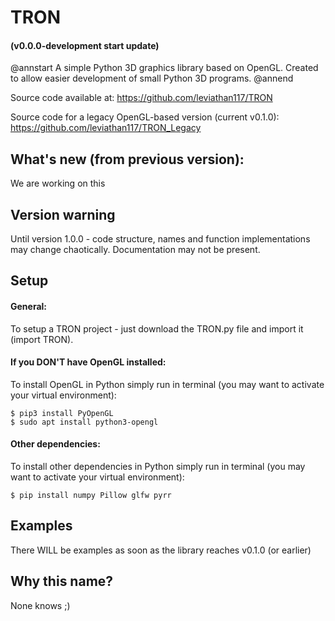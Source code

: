 # TRON 
#### (v0.0.0-development start update)
@annstart
A simple Python 3D graphics library based on OpenGL. Created to allow easier development of small Python 3D programs. 
@annend

Source code available at: https://github.com/leviathan117/TRON

Source code for a legacy OpenGL-based version (current v0.1.0): https://github.com/leviathan117/TRON_Legacy

## What's new (from previous version):
We are working on this

## Version warning
Until version 1.0.0 - code structure, names and function implementations may change chaotically. Documentation may not be present.

## Setup
#### General:

To setup a TRON project - just download the TRON.py file and import it (import TRON).

#### If you DON'T have OpenGL installed:

To install OpenGL in Python simply run in terminal (you may want to activate your virtual environment):

    $ pip3 install PyOpenGL
    $ sudo apt install python3-opengl

#### Other dependencies:

To install other dependencies in Python simply run in terminal (you may want to activate your virtual environment):

    $ pip install numpy Pillow glfw pyrr

## Examples
There WILL be examples as soon as the library reaches v0.1.0 (or earlier)

## Why this name?
None knows ;)
